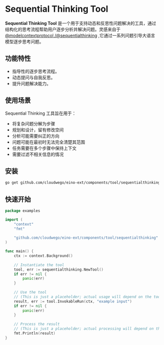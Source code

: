 # Sequential Thinking Tool

**Sequential Thinking Tool**
是一个用于支持动态和反思性问题解决的工具，通过结构化的思考流程帮助用户逐步分析并解决问题。灵感来自于[@modelcontextprotocol
/@sequentialthinking](https://github.com/modelcontextprotocol/servers/tree/HEAD/src/sequentialthinking)
,它通过一系列问题引导大语言模型逐步思考问题。

## 功能特性

- 指导性的逐步思考流程。
- 动态提问与自我反思。
- 提升问题解决能力。

## 使用场景

Sequential Thinking 工具旨在用于：

- 将复杂问题分解为步骤
- 规划和设计，留有修改空间
- 分析可能需要纠正的方向
- 问题可能在最初时无法完全清楚其范围
- 任务需要在多个步骤中保持上下文
- 需要过滤不相关信息的情况

## 安装

```bash
go get github.com/cloudwego/eino-ext/components/tool/sequentialthinking@latest
```

## 快速开始

```go
package examples

import (
	"context"
	"fmt"
	
	"github.com/cloudwego/eino-ext/components/tool/sequentialthinking"
)

func main() {
	ctx := context.Background()
	
	// Instantiate the tool
	tool, err := sequentialthinking.NewTool()
	if err != nil {
		panic(err)
	}
	
	// Use the tool
	// (This is just a placeholder; actual usage will depend on the tool's functionality)
	result, err := tool.InvokableRun(ctx, "example input")
	if err != nil {
		panic(err)
	}
	
	// Process the result
	// (This is just a placeholder; actual processing will depend on the tool's output)
	fmt.Println(result)
}
```